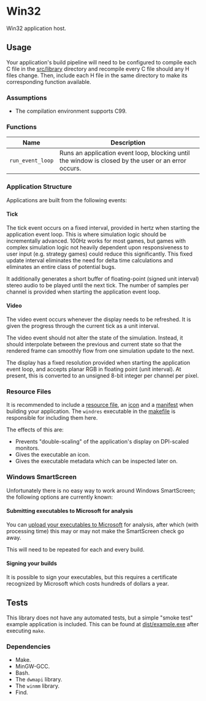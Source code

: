 # Win32

Win32 application host.

## Usage

Your application's build pipeline will need to be configured to compile each C
file in the [src/library](./src/library) directory and recompile every C file
should any H files change.  Then, include each H file in the same directory to
make its corresponding function available.

### Assumptions

- The compilation environment supports C99.

### Functions

| Name             | Description                                                                                         |
| ---------------- | --------------------------------------------------------------------------------------------------- |
| `run_event_loop` | Runs an application event loop, blocking until the window is closed by the user or an error occurs. |

### Application Structure

Applications are built from the following events:

#### Tick

The tick event occurs on a fixed interval, provided in hertz when starting the
application event loop.  This is where simulation logic should be incrementally
advanced.  100Hz works for most games, but games with complex simulation logic
not heavily dependent upon responsiveness to user input (e.g. strategy games)
could reduce this significantly.  This fixed update interval eliminates the need
for delta time calculations and eliminates an entire class of potential bugs.

It additionally generates a short buffer of floating-point (signed unit
interval) stereo audio to be played until the next tick.  The number of samples
per channel is provided when starting the application event loop.

#### Video

The video event occurs whenever the display needs to be refreshed.  It is given
the progress through the current tick as a unit interval.

The video event should not alter the state of the simulation.  Instead, it
should interpolate between the previous and current state so that the rendered
frame can smoothly flow from one simulation update to the next.

The display has a fixed resolution provided when starting the application event
loop, and accepts planar RGB in floating point (unit interval).  At present,
this is converted to an unsigned 8-bit integer per channel per pixel.

### Resource Files

It is recommended to include a [resource file](./src/example/resource.rc), an
[icon](./src/example/example.ico) and a
[manifest](./src/example/manifest.manifest) when building your application.
The `windres` executable in the [makefile](./makefile) is responsible for
including them here.

The effects of this are:

- Prevents "double-scaling" of the application's display on DPI-scaled monitors.
- Gives the executable an icon.
- Gives the executable metadata which can be inspected later on.

### Windows SmartScreen

Unfortunately there is no easy way to work around Windows SmartScreen; the
following options are currently known:

#### Submitting executables to Microsoft for analysis

You can [upload your executables to Microsoft](https://www.microsoft.com/en-us/wdsi/filesubmission)
for analysis, after which (with processing time) this may or may not make the
SmartScreen check go away.

This will need to be repeated for each and every build.

#### Signing your builds

It is possible to sign your executables, but this requires a certificate
recognized by Microsoft which costs hundreds of dollars a year.

## Tests

This library does not have any automated tests, but a simple "smoke test"
example application is included.  This can be found at
[dist/example.exe](dist/example.exe) after executing `make`.

### Dependencies

- Make.
- MinGW-GCC.
- Bash.
- The `dwmapi` library.
- The `winmm` library.
- Find.
